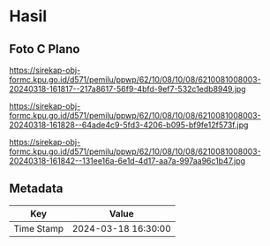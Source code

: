 # Hasil

## Foto C Plano

https://sirekap-obj-formc.kpu.go.id/d571/pemilu/ppwp/62/10/08/10/08/6210081008003-20240318-161817--217a8617-56f9-4bfd-9ef7-532c1edb8949.jpg

https://sirekap-obj-formc.kpu.go.id/d571/pemilu/ppwp/62/10/08/10/08/6210081008003-20240318-161828--64ade4c9-5fd3-4206-b095-bf9fe12f573f.jpg

https://sirekap-obj-formc.kpu.go.id/d571/pemilu/ppwp/62/10/08/10/08/6210081008003-20240318-161842--131ee16a-6e1d-4d17-aa7a-997aa96c1b47.jpg


## Metadata

| Key        | Value               |
| ---------- | ------------------- |
| Time Stamp | 2024-03-18 16:30:00 |



